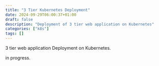 ```yaml
---
title: "3 Tier Kubernetes Deployment"
date: 2024-09-29T06:00:37+01:00
draft: false
description: "Deployment of 3 tier web application on Kubernetes"
categories: ["k8s"]
tags: []
---
```


3 tier web application Deployment on Kubernetes.

in progress.
